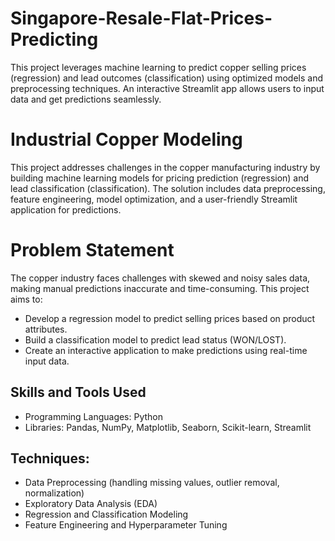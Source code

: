 # Singapore-Resale-Flat-Prices-Predicting
This project leverages machine learning to predict copper selling prices (regression) and lead outcomes (classification) using optimized models and preprocessing techniques. An interactive Streamlit app allows users to input data and get predictions seamlessly.
# Industrial Copper Modeling
This project addresses challenges in the copper manufacturing industry by building machine learning models for pricing prediction (regression) and lead classification (classification). The solution includes data preprocessing, feature engineering, model optimization, and a user-friendly Streamlit application for predictions.

# Problem Statement
The copper industry faces challenges with skewed and noisy sales data, making manual predictions inaccurate and time-consuming. This project aims to:
- Develop a regression model to predict selling prices based on product attributes.
- Build a classification model to predict lead status (WON/LOST).
- Create an interactive application to make predictions using real-time input data.

## Skills and Tools Used
- Programming Languages: Python
- Libraries: Pandas, NumPy, Matplotlib, Seaborn, Scikit-learn, Streamlit
## Techniques:
- Data Preprocessing (handling missing values, outlier removal, normalization)
- Exploratory Data Analysis (EDA)
- Regression and Classification Modeling
- Feature Engineering and Hyperparameter Tuning
